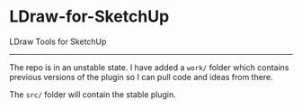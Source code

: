 LDraw-for-SketchUp
==================

LDraw Tools for SketchUp

----

The repo is in an unstable state. I have added a `work/` folder which contains previous versions of the plugin so I can pull code and ideas from there. 

The `src/` folder will contain the stable plugin.